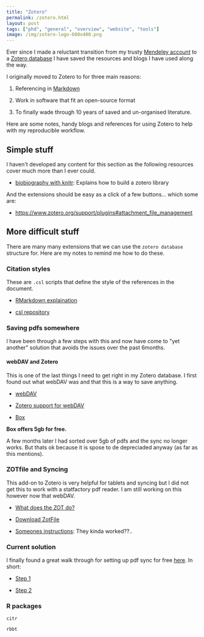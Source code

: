 ```yaml
---
title: "Zotero"
permalink: /zotero.html
layout: post 
tags: ["phd", "general", "overview", "website", "tools"]
image: /img/zotero-logo-600x400.png
---
```


Ever since I made a reluctant transition from my trusty [Mendeley account]("https://mendeley.com") to a [Zotero database]("https://www.zotero.org/download/") I have saved the resources and blogs I have used along the way.

I originally moved to Zotero to for three main reasons:

1. Referencing in [Markdown]("https://en.wikipedia.org/wiki/Markdown") 

2. Work in software that fit an open-source format 

3. To finally wade through 10 years of saved and un-organised literature.

Here are some notes, handy blogs and references for using Zotero to help with my reproducible workflow.

## Simple stuff

I haven't developed any content for this section as the following resources cover much more than I ever could.

- [biobiography with knitr](http://r.iresmi.net/2019/02/02/bibliography-with-knitr-cite-your-references-and-packages/): Explains how to build a zotero library

And the extensions should be easy as a click of a few buttons... which some are:

- https://www.zotero.org/support/plugins#attachment_file_management

## More difficult stuff

There are many many extensions that we can use the `zotero database` structure for. Here are my notes to remind me how to do these.

### Citation styles

These are `.csl` scripts that define the style of the references in the document.

- [RMarkdown explaination]("https://rmarkdown.rstudio.com/authoring_bibliographies_and_citations.html")

- [csl repository]("https://github.com/davan690/styles")

### Saving pdfs somewhere

I have been through a few steps with this and now have come to "yet another" solution that avoids the issues over the past 6months.

#### webDAV and Zotero

This is one of the last things I need to get right in my Zotero database. I first found out what webDAV was and that this is a way to save anything. 

- [webDAV]()

- [Zotero support for webDAV]()

- [Box]()

**Box offers 5gb for free.**

A few months later I had sorted over 5gb of pdfs and the sync no longer works. But thats ok because it is spose to de depreciaded anyway (as far as this mentions).

### ZOTfile and Syncing

This add-on to Zotero is very helpful for tablets and syncing but I did not get this to work with a statfactory pdf reader. I am still working on this however now that webDAV.

- [What does the ZOT do?]()

- [Download ZotFile]()

- [Someones instructions](): They kinda worked??..

### Current solution

I finally found a great walk through for setting up pdf sync for free [here](). In short:

- [Step 1]()

- [Step 2]()

###  R packages

`citr`

`rbbt`